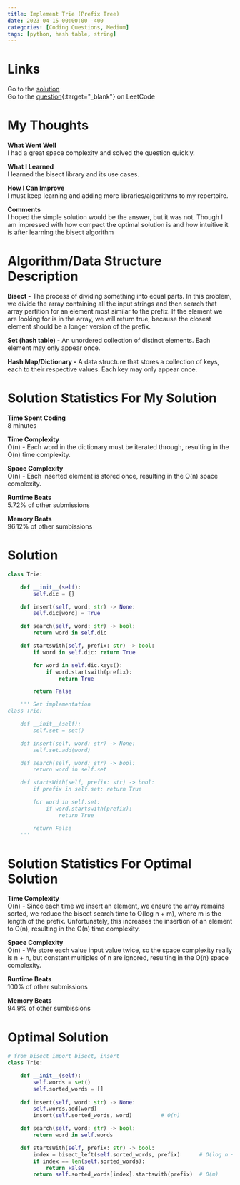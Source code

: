 ```yaml
---
title: Implement Trie (Prefix Tree)
date: 2023-04-15 00:00:00 -400
categories: [Coding Questions, Medium]
tags: [python, hash table, string]
---
```


# Links  

Go to the [solution](#optimal-solution)  
Go to the [question](https://leetcode.com/problems/implement-trie-prefix-tree/){:target="_blank"} on LeetCode  

# My Thoughts  

**What Went Well**  
I had a great space complexity and solved the question quickly.

**What I Learned**  
I learned the bisect library and its use cases.

**How I Can Improve**  
I must keep learning and adding more libraries/algorithms to my repertoire.

**Comments**  
I hoped the simple solution would be the answer, but it was not.
Though I am impressed with how compact the optimal solution is and how intuitive it is after learning the bisect algorithm

# Algorithm/Data Structure Description

**Bisect -** The process of dividing something into equal parts. 
In this problem, we divide the array containing all the input strings and then search that array partition for an element most similar to the prefix. 
If the element we are looking for is in the array, we will return true, because the closest element should be a longer version of the prefix.

**Set (hash table) -** An unordered collection of distinct elements. Each element may only appear once.

**Hash Map/Dictionary -** A data structure that stores a collection of keys, each to their respective values. 
Each key may only appear once. 

# Solution Statistics For My Solution

**Time Spent Coding**  
8 minutes

**Time Complexity**  
O(n) - Each word in the dictionary must be iterated through, resulting in the O(n) time complexity.

**Space Complexity**  
O(n) - Each inserted element is stored once, resulting in the O(n) space complexity.

**Runtime Beats**  
5.72% of other submissions  

**Memory Beats**  
96.12% of other sumbissions  

# Solution  

```python
class Trie:

    def __init__(self):
        self.dic = {}

    def insert(self, word: str) -> None:
        self.dic[word] = True

    def search(self, word: str) -> bool:
        return word in self.dic

    def startsWith(self, prefix: str) -> bool:
        if word in self.dic: return True

        for word in self.dic.keys():
            if word.startswith(prefix):
                return True

        return False

    ''' Set implementation
class Trie:

    def __init__(self):
        self.set = set()

    def insert(self, word: str) -> None:
        self.set.add(word)

    def search(self, word: str) -> bool:
        return word in self.set

    def startsWith(self, prefix: str) -> bool:
        if prefix in self.set: return True

        for word in self.set:
            if word.startswith(prefix):
                return True

        return False
    '''
```

# Solution Statistics For Optimal Solution

**Time Complexity**  
O(n) - Since each time we insert an element, we ensure the array remains sorted, we reduce the bisect search time to O(log n + m), where m is the length of the prefix. Unfortunately, this increases the insertion of an element to O(n), resulting in the O(n) time complexity.

**Space Complexity**  
O(n) - We store each value input value twice, so the space complexity really is n + n, but constant multiples of n are ignored, resulting in the O(n) space complexity.

**Runtime Beats**  
100% of other submissions  

**Memory Beats**  
94.9% of other sumbissions  

# Optimal Solution  

```python
# from bisect import bisect, insort
class Trie:

    def __init__(self):
        self.words = set()
        self.sorted_words = []
        
    def insert(self, word: str) -> None:
        self.words.add(word)
        insort(self.sorted_words, word)         # O(n)

    def search(self, word: str) -> bool:
        return word in self.words

    def startsWith(self, prefix: str) -> bool:
        index = bisect_left(self.sorted_words, prefix)      # O(log n + m)
        if index == len(self.sorted_words):
            return False
        return self.sorted_words[index].startswith(prefix)  # O(m)
```
